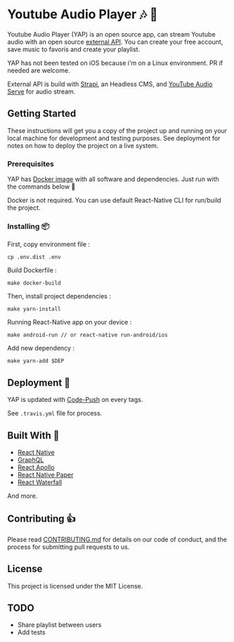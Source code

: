 # Youtube Audio Player :notes: :musical_note:

Youtube Audio Player (YAP) is an open source app, can stream Youtube audio with an open source [external API](https://github.com/stephane-r/Youtube-Audio-Player-Api). You can create your free account, save music to favoris and create your playlist.

YAP has not been tested on iOS because i'm on a Linux environment. PR if needed are welcome.

External API is build with [Strapi](https://strapi.io/), an Headless CMS, and [YouTube Audio Serve](https://github.com/stephane-r/Youtube-Audio-Server) for audio stream.

## Getting Started

These instructions will get you a copy of the project up and running on your local machine for development and testing purposes. See deployment for notes on how to deploy the project on a live system.

### Prerequisites

YAP has [Docker image](https://github.com/stephane-r/react-native-docker) with all software and dependencies. Just run with the commands below :rocket:

Docker is not required. You can use default React-Native CLI for run/build the project.

### Installing :package:

First, copy environment file :

`cp .env.dist .env`

Build Dockerfile :

```
make docker-build
```

Then, install project dependencies :

```
make yarn-install
```

Running React-Native app on your device :

```
make android-run // or react-native run-android/ios
```

Add new dependency :

```
make yarn-add $DEP
```

## Deployment :tada:

YAP is updated with [Code-Push](https://github.com/Microsoft/code-push/tree/master/cli) on every tags.

See `.travis.yml` file for process.

## Built With :muscle:

- [React Native](https://facebook.github.io/react-native/)
- [GraphQL](https://graphql.org/)
- [React Apollo](https://github.com/apollographql/react-apollo)
- [React Native Paper](https://github.com/callstack/react-native-paper)
- [React Waterfall](https://github.com/didierfranc/react-waterfall)

And more.

## Contributing :+1:

Please read [CONTRIBUTING.md]() for details on our code of conduct, and the process for submitting pull requests to us.

## License

This project is licensed under the MIT License.

## TODO

- Share playlist between users
- Add tests
